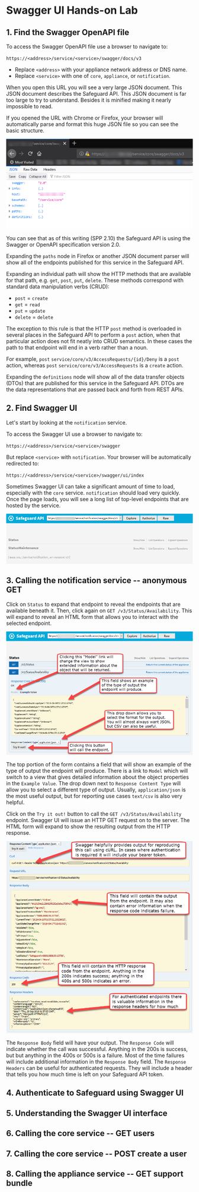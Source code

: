 # Swagger UI Hands-on Lab

## 1. Find the Swagger OpenAPI file

To access the Swagger OpenAPI file use a browser to navigate to:

`https://<address>/service/<service>/swagger/docs/v3`

- Replace `<address>` with your appliance network address or DNS name.
- Replace `<service>` with one of `core`, `appliance`, or `notification`.

When you open this URL you will see a very large JSON document. This JSON
document describes the Safeguard API. This JSON document is far too large to
try to understand. Besides it is minified making it nearly impossible to read.

If you opened the URL with Chrome or Firefox, your browser will automatically
parse and format this huge JSON file so you can see the basic structure.

![OpenAPI doc](open-api-doc.png)

You can see that as of this writing (SPP 2.10) the Safeguard API is using the
Swagger or OpenAPI specification version 2.0.

Expanding the `paths` node in Firefox or another JSON document parser will show
all of the endpoints published for this service in the Safeguard API.

Expanding an individual path will show the HTTP methods that are available for
that path, e.g. `get`, `post`, `put`, `delete`. These methods correspond with
standard data manipulation verbs (CRUD):

  - `post` = `create`
  - `get` = `read`
  - `put` = `update`
  - `delete` = `delete`

The exception to this rule is that the HTTP `post` method is overloaded in
several places in the Safeguard API to perform a `post` action, when that
particular action does not fit neatly into CRUD semantics. In these cases the
path to that endpoint will end in a verb rather than a noun.

For example, `post` `service/core/v3/AccessRequests/{id}/Deny` is a `post`
action, whereas `post` `service/core/v3/AccessRequests` is a `create` action.

Expanding the `definitions` node will show all of the data transfer objects
(DTOs) that are published for this service in the Safeguard API. DTOs are the
data representations that are passed back and forth from REST APIs.

## 2. Find Swagger UI

Let's start by looking at the `notification` service.

To access the Swagger UI use a browser to navigate to:

`https://<address>/service/<service>/swagger`

But replace `<service>` with `notification`. Your browser will be automatically redirected to:

`https://<address>/service/<service>/swagger/ui/index`

Sometimes Swagger UI can take a significant amount of time to load, especially
with the `core` service. `notification` should load very quickly. Once the page
loads, you will see a long list of top-level endpoints that are hosted by the
service.

![Notification Swagger](notification-swagger.png)

## 3. Calling the notification service -- anonymous GET

Click on `Status` to expand that endpoint to reveal the endpoints that are
available beneath it. Then, click again on `GET /v3/Status/Availability`.
This will expand to reveal an HTML form that allows you to interact with the
selected endpoint.

![Status Availability](status-availability.png)

The top portion of the form contains a field that will show an example of the
type of output the endpoint will produce. There is a link to `Model` which will
switch to a view that gives detailed information about the object properties in
the `Example Value`. The drop down next to `Response Content Type` will allow
you to select a different type of output. Usually, `application/json` is the
most useful output, but for reporting use cases `text/csv` is also very
helpful.

Click on the `Try it out!` button to call the `GET /v3/Status/Availability`
endpoint. Swagger UI will issue an HTTP GET request on to the server. The HTML
form will expand to show the resulting output from the HTTP response.

![Status Availability Output](status-availability-output.png)

The `Response Body` field will have your output. The `Response Code` will
indicate whether the call was successful. Anything in the 200s is success, but
but anything in the 400s or 500s is a failure. Most of the time failures will
include additional information in the `Response Body` field. The
`Response Headers` can be useful for authenticated requests. They will include
a header that tells you how much time is left on your Safeguard API token.

## 4. Authenticate to Safeguard using Swagger UI



## 5. Understanding the Swagger UI interface



## 6. Calling the core service -- GET users



## 7. Calling the core service -- POST create a user



## 8. Calling the appliance service -- GET support bundle

